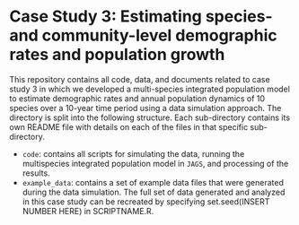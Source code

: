 # Case Study 3: Estimating species- and community-level demographic rates and population growth 

This repository contains all code, data, and documents related to case study 3 in which we developed a multi-species integrated population model to estimate demographic rates and annual population dynamics of 10 species over a 10-year time period using a data simulation approach. The directory is split into the following structure. Each sub-directory contains its own README file with details on each of the files in that specific sub-directory.

+ `code`: contains all scripts for simulating the data, running the multispecies integrated population model in `JAGS`, and processing of the results.
+ `example_data`: contains a set of example data files that were generated during the data simulation. The full set of data generated and analyzed in this case study can be recreated by specifying set.seed(INSERT NUMBER HERE) in SCRIPTNAME.R.
